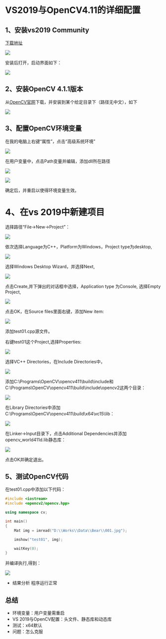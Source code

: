 # VS2019与OpenCV4.11的详细配置

## 1、安装vs2019 Community

[下载地址](https://visualstudio.microsoft.com/)

![](./Images/001.png)

安装后打开，启动界面如下：

![](./Images/002.png)

## 2、安装OpenCV 4.1.1版本

从[OpenCV官网](https://www.opencv.org)下载，并安装到某个给定目录下（路径无中文），如下

![](./Images/003.png)

## 3、配置OpenCV环境变量

在我的电脑上右键“属性”，点击“高级系统环境”

![](./Images/004.png)

在用户变量中，点击Path变量并编辑，添加dll所在路径

![](./Images/005.png)

![](./Images/006.png)

确定后，并重启以使得环境变量生效。


# 4、在vs 2019中新建项目

选择路径“File->New->Project”：

![](./Images/007.png)

依次选择Language为C++，Platform为Windows，Project type为desktop,

![](./Images/008.png)

选择Windows Desktop Wizard，并选择Next,

![](./Images/009.png)

点击Create,并下弹出的对话框中选择，Application type 为Console, 选择Empty Project,

![](./Images/010.png)

点击OK，在Source files里面右键，添加New item:

![](./Images/011.png)


添加test01.cpp源文件。

右键test01这个Project,选择Properties:

![](./Images/012.png)

选择VC++ Directories，在Include Directories中，

![](./Images/013.png)


添加C:\Programs\OpenCV\opencv411\build\include和C:\Programs\OpenCV\opencv411\build\include\opencv2这两个目录：

![](./Images/014.png)


在Library Directories中添加C:\Programs\OpenCV\opencv411\build\x64\vc15\lib：

![](./Images/015.png)

在Linker->Input目录下，点击Additional Dependencies并添加opencv_world411d.lib静态库：

![](./Images/016.png)

点击OK并确定退出。

## 5、测试OpenCV代码

在test01.cpp中添加以下代码：

```C++
#include <iostream>
#include <opencv2/opencv.hpp>

using namespace cv;

int main()
{
	Mat img = imread("D:\\Works\\Data\\Bear\\001.jpg");

	imshow("test01", img);

	waitKey(0);
}
```
并编译执行,得到：

![](./Images/017.png)

- 结果分析
程序运行正常

## 总结

- 环境变量：用户变量需重启
- VS 2019与OpenCV配置：头文件、静态库和动态库
- 测试：x64默认
- 问题：怎么克服